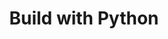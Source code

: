 ---
title: "Build with Python"
description: "Documentation to help you start building with Python.The goal of this guide is to get you up and running with a working prototype that represents a real use case, using a hands-on example to teach you basic design principles and best practices for building dApps with Python on Algorand. This guide goes through setting up the development environment, creating a smart contract, set up, bidding and closing of auction, as well as how to deploy and communicate with smart contracts."
type: "course"
category: "Algorand Developer Portal,dApps"
difficulty: ""
summary: "Building on Algorand with Python"
file_path: ""
image: "https://assets-global.website-files.com/5e39e095596498a8b9624af1/5ffca6e3e0d8ad9231cc2af6_Portfolio-course---final.png"
link: "Build with Python - Algorand Developer Portal"
status: "open"
---